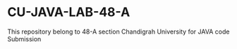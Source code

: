 # CU-JAVA-LAB-48-A
This repository belong to 48-A section Chandigrah University for JAVA code Submission 
